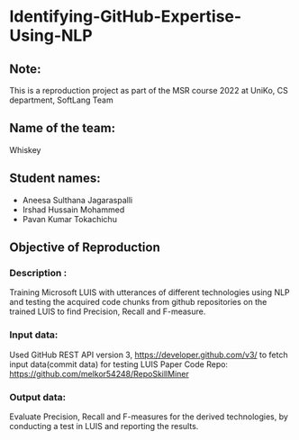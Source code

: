 # Identifying-GitHub-Expertise-Using-NLP
## Note: 
This is a reproduction project as part of the MSR course 2022 at UniKo, CS department, SoftLang Team
## Name of the team: 
Whiskey
## Student names: 
- Aneesa Sulthana Jagaraspalli
- Irshad Hussain Mohammed
- Pavan Kumar Tokachichu

## Objective of Reproduction
### Description : 
Training Microsoft LUIS with utterances of different technologies using NLP and  testing the acquired code chunks from github repositories  on the trained LUIS to find Precision, Recall and F-measure.
### Input data:  
Used GitHub REST API version 3, https://developer.github.com/v3/ to fetch input data(commit data) for testing LUIS 
Paper Code Repo: https://github.com/melkor54248/RepoSkillMiner

### Output data: 
Evaluate Precision, Recall and F-measures for the derived technologies, by conducting a test in LUIS and reporting the results.
